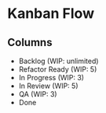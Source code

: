 # Kanban Flow

## Columns
- Backlog (WIP: unlimited)
- Refactor Ready (WIP: 5)
- In Progress (WIP: 3)
- In Review (WIP: 5)
- QA (WIP: 3)
- Done
